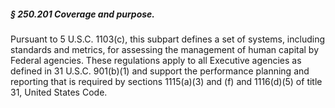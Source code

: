 ##### § 250.201 Coverage and purpose. #####

Pursuant to 5 U.S.C. 1103(c), this subpart defines a set of systems, including standards and metrics, for assessing the management of human capital by Federal agencies. These regulations apply to all Executive agencies as defined in 31 U.S.C. 901(b)(1) and support the performance planning and reporting that is required by sections 1115(a)(3) and (f) and 1116(d)(5) of title 31, United States Code.
